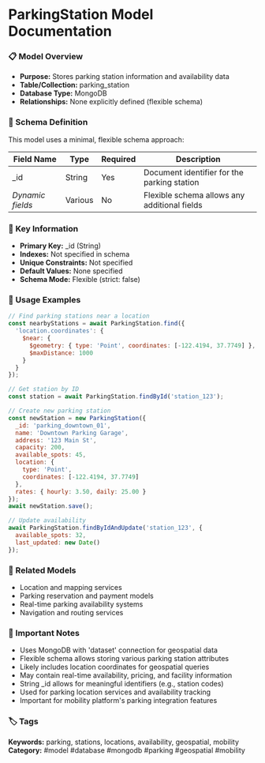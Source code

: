 # ParkingStation Model Documentation

### 📋 Model Overview
- **Purpose:** Stores parking station information and availability data
- **Table/Collection:** parking_station
- **Database Type:** MongoDB
- **Relationships:** None explicitly defined (flexible schema)

### 🔧 Schema Definition
This model uses a minimal, flexible schema approach:

| **Field Name** | **Type** | **Required** | **Description** |
|----------------|----------|--------------|-----------------|
| _id | String | Yes | Document identifier for the parking station |
| *Dynamic fields* | Various | No | Flexible schema allows any additional fields |

### 🔑 Key Information
- **Primary Key:** _id (String)
- **Indexes:** Not specified in schema
- **Unique Constraints:** Not specified
- **Default Values:** None specified
- **Schema Mode:** Flexible (strict: false)

### 📝 Usage Examples
```javascript
// Find parking stations near a location
const nearbyStations = await ParkingStation.find({
  'location.coordinates': {
    $near: {
      $geometry: { type: 'Point', coordinates: [-122.4194, 37.7749] },
      $maxDistance: 1000
    }
  }
});

// Get station by ID
const station = await ParkingStation.findById('station_123');

// Create new parking station
const newStation = new ParkingStation({
  _id: 'parking_downtown_01',
  name: 'Downtown Parking Garage',
  address: '123 Main St',
  capacity: 200,
  available_spots: 45,
  location: {
    type: 'Point',
    coordinates: [-122.4194, 37.7749]
  },
  rates: { hourly: 3.50, daily: 25.00 }
});
await newStation.save();

// Update availability
await ParkingStation.findByIdAndUpdate('station_123', {
  available_spots: 32,
  last_updated: new Date()
});
```

### 🔗 Related Models
- Location and mapping services
- Parking reservation and payment models
- Real-time parking availability systems
- Navigation and routing services

### 📌 Important Notes
- Uses MongoDB with 'dataset' connection for geospatial data
- Flexible schema allows storing various parking station attributes
- Likely includes location coordinates for geospatial queries
- May contain real-time availability, pricing, and facility information
- String _id allows for meaningful identifiers (e.g., station codes)
- Used for parking location services and availability tracking
- Important for mobility platform's parking integration features

### 🏷️ Tags
**Keywords:** parking, stations, locations, availability, geospatial, mobility
**Category:** #model #database #mongodb #parking #geospatial #mobility